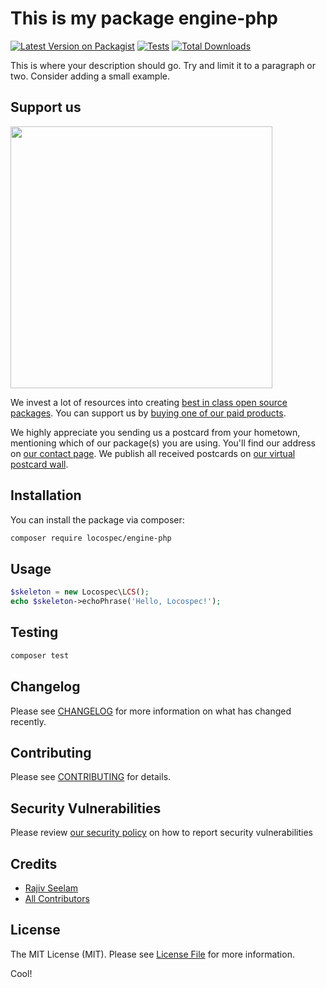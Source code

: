 # This is my package engine-php

[![Latest Version on Packagist](https://img.shields.io/packagist/v/locospec/engine-php.svg?style=flat-square)](https://packagist.org/packages/locospec/engine-php)
[![Tests](https://img.shields.io/github/actions/workflow/status/locospec/engine-php/run-tests.yml?branch=main&label=tests&style=flat-square)](https://github.com/locospec/engine-php/actions/workflows/run-tests.yml)
[![Total Downloads](https://img.shields.io/packagist/dt/locospec/engine-php.svg?style=flat-square)](https://packagist.org/packages/locospec/engine-php)

This is where your description should go. Try and limit it to a paragraph or two. Consider adding a small example.

## Support us

[<img src="https://github-ads.s3.eu-central-1.amazonaws.com/engine-php.jpg?t=1" width="419px" />](https://spatie.be/github-ad-click/engine-php)

We invest a lot of resources into creating [best in class open source packages](https://spatie.be/open-source). You can support us by [buying one of our paid products](https://spatie.be/open-source/support-us).

We highly appreciate you sending us a postcard from your hometown, mentioning which of our package(s) you are using. You'll find our address on [our contact page](https://spatie.be/about-us). We publish all received postcards on [our virtual postcard wall](https://spatie.be/open-source/postcards).

## Installation

You can install the package via composer:

```bash
composer require locospec/engine-php
```

## Usage

```php
$skeleton = new Locospec\LCS();
echo $skeleton->echoPhrase('Hello, Locospec!');
```

## Testing

```bash
composer test
```

## Changelog

Please see [CHANGELOG](CHANGELOG.md) for more information on what has changed recently.

## Contributing

Please see [CONTRIBUTING](https://github.com/spatie/.github/blob/main/CONTRIBUTING.md) for details.

## Security Vulnerabilities

Please review [our security policy](../../security/policy) on how to report security vulnerabilities

## Credits

-   [Rajiv Seelam](https://github.com/rjvim)
-   [All Contributors](../../contributors)

## License

The MIT License (MIT). Please see [License File](LICENSE.md) for more information.

Cool!

